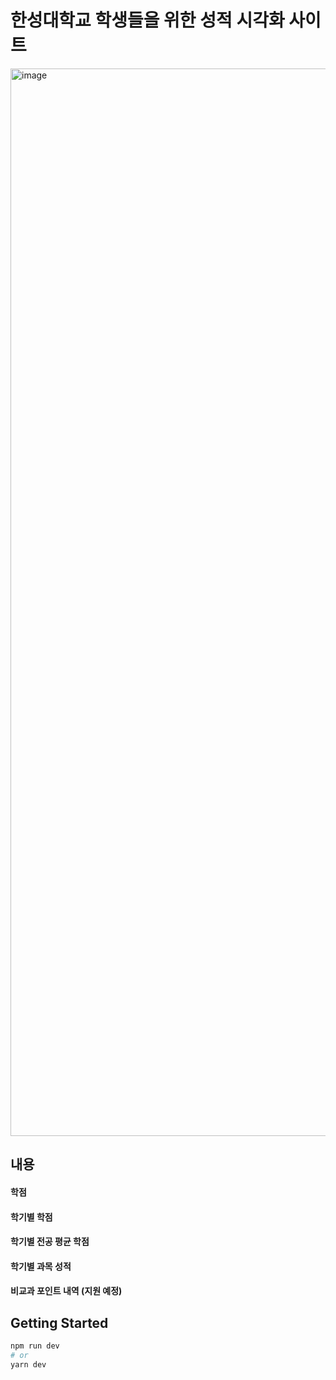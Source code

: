 # 한성대학교 학생들을 위한 성적 시각화 사이트

<img width="1708" alt="image" src="https://user-images.githubusercontent.com/50871137/193567594-8c85f5d7-348a-45b6-8da8-61f3deb6e48b.png">

## 내용
#### 학점
#### 학기별 학점
#### 학기별 전공 평균 학점
#### 학기별 과목 성적
#### 비교과 포인트 내역 (지원 예정)

## Getting Started

```bash
npm run dev
# or
yarn dev
```
